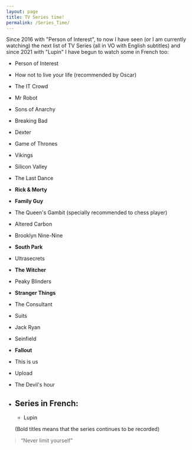 ```yaml
---
layout: page
title: TV Series time!
permalink: /Series_Time/
---
```


Since 2016 with "Person of Interest", to now I have seen (or I am currently watching) the next list of TV Series (all in VO with English subtitles) and since 2021 with "Lupin" I have begun to watch some in French too:

* Person of Interest
* How not to live your life (recommended by Oscar)
* The IT Crowd
* Mr Robot
* Sons of Anarchy
* Breaking Bad
* Dexter
* Game of Thrones
* Vikings
* Silicon Valley
* The Last Dance
* **Rick & Morty**
* **Family Guy**
* The Queen's Gambit (specially recommended to chess player)
* Altered Carbon
* Brooklyn Nine-Nine
* **South Park**
* Ultrasecrets
* **The Witcher**
* Peaky Blinders
* **Stranger Things**
* The Consultant
* Suits
* Jack Ryan
* Seinfield
* **Fallout**
* This is us
* Upload
* The Devil's hour

  

* ## Series in French:
  * Lupin


  
  
  (Bold titles means that the series continues to be recorded)

> “Never limit yourself”
